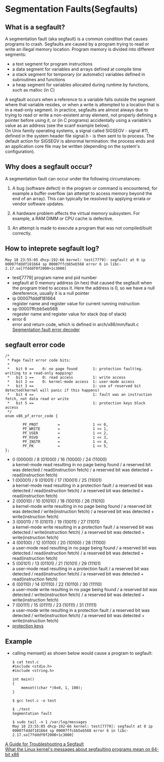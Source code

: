 # Segmentation Faults(Segfaults)

## What is a segfault?

A segmentation fault (aka segfault) is a common condition that causes programs to crash. Segfaults are caused by a program trying to read or write an illegal memory location. Program memory is divided into different segments: 

* a text segment for program instructions
* a data segment for variables and arrays defined at compile time
* a stack segment for temporary (or automatic) variables defined in subroutines and functions
* a heap segment for variables allocated during runtime by functions, such as malloc (in C) 

A segfault occurs when a reference to a variable falls outside the segment where that variable resides, or when a write is attempted to a location that is in a read-only segment. In practice, segfaults are almost always due to trying to read or write a non-existent array element, not properly defining a pointer before using it, or (in C programs) accidentally using a variable's value as an address (see the scanf example below).  
On Unix family operating systems, a signal called SIGSEGV - signal #11, defined in the system header file signal.h - is then sent to to process. The default action for SIGSEGV is abnormal termination: the process ends and an application core file may be written (depending on the system's configuration).

## Why does a segfault occur?

A segmentation fault can occur under the following circumstances:

1. A bug (software defect) in the program or command is encountered, for example a buffer overflow (an attempt to access memory beyond the end of an array). This can typically be resolved by applying errata or vendor software updates.

2. A hardware problem affects the virtual memory subsystem. For example, a RAM DIMM or CPU cache is defective.

3. An attempt is made to execute a program that was not compiled/built correctly.

## How to inteprete segfault log? 
```
May 18 23:55:05 dhcp-192-66 kernel: test[7779]: segfault at 0 ip 00007fdddf181664 sp 00007ffcbb5eb568 error 6 in libc-2.17.so[7fdddf0f2000+1c3000]
```
* test[7779] 
   program name and pid number
* segfault at 0
   memory address (in hex) that caused the segfault when the program tried to access it. Here the address is 0, so we have a null dereference, usually it is a null pointer 
* ip 00007fdddf181664  
   register name and register value for current running instruction
* sp 00007ffcbb5eb568  
   regester name and register value for stack (top of stack)
* error 6  
   error and return code, which is defined in arch/x86/mm/fault.c  
   [Segmentation fault error decoder](https://rgeissert.blogspot.com/p/segmentation-fault-error.html)

## segfault error code
```
/*
 * Page fault error code bits:
 *
 *   bit 0 ==    0: no page found       1: protection fault(eg. writing to a read-only mapping)
 *   bit 1 ==    0: read access         1: write access
 *   bit 2 ==    0: kernel-mode access  1: user-mode access
 *   bit 3 ==                           1: use of reserved bit detected(kernel will panic if this happens)
 *   bit 4 ==                           1: fault was an instruction fetch, not data read or write
 *   bit 5 ==                           1: protection keys block access
 */
enum x86_pf_error_code {

        PF_PROT         =               1 << 0,
        PF_WRITE        =               1 << 1,
        PF_USER         =               1 << 2,
        PF_RSVD         =               1 << 3,
        PF_INSTR        =               1 << 4,
        PF_PK           =               1 << 5,
};
```
* 0 (00000) / 8 (01000) / 16 (10000) / 24 (11000)  
   a kernel-mode read resulting in no page being found / a reserved bit was detected / read(instruction fetch) / a reserved bit was detected + read(instruction fetch)
* 1 (00001) / 9 (01001) / 17 (10001) / 25 (11001)  
   a kernel-mode read resulting in a protection fault / a reserved bit was detected / read(instruction fetch) / a reserved bit was detected + read(instruction fetch)
* 2 (00010) / 10 (01010) / 18 (10010) / 26 (11010)  
   a kernel-mode write resulting in no page being found / a reserved bit was detected / write(instruction fetch) / a reserved bit was detected + write(instruction fetch)
* 3 (00011) / 11 (01011) / 19 (10011) / 27 (11011)  
   a kernel-mode write resulting in a protection fault / a reserved bit was detected / write(instruction fetch) / a reserved bit was detected + write(instruction fetch)
* 4 (00100) / 12 (01100) / 20 (10100) / 28 (11100)  
   a user-mode read resulting in no page being found / a reserved bit was detected / read(instruction fetch) / a reserved bit was detected + read(instruction fetch)
* 5 (00101) / 13 (01101) / 21 (10101) / 29 (11101)  
   a user-mode read resulting in a protection fault / a reserved bit was detected / read(instruction fetch) / a reserved bit was detected + read(instruction fetch)
* 6 (00110) / 14 (01110) / 22 (10110) / 30 (11110)  
   a user-mode write resulting in no page being found / a reserved bit was detected / write(instruction fetch) / a reserved bit was detected + write(instruction fetch)
* 7 (00111) / 15 (01111) / 23 (10111) / 31 (11111)  
   a user-mode write resulting in a protection fault / a reserved bit was detected / write(instruction fetch) / a reserved bit was detected + write(instruction fetch)
* [protection keys](https://lwn.net/Articles/643797/)

## Example
* calling memset() as shown below would cause a program to segfault:
   ```
   $ cat test.c
   #include <stdio.h>
   #include <string.h>
   
   int main()
   {
       memset((char *)0x0, 1, 100);
   }
   
   $ gcc test.c -o test
   
   $ ./test
   Segmentation fault
   
   $ sudo tail -n 1 /var/log/messages
   May 18 23:55:05 dhcp-192-66 kernel: test[7779]: segfault at 0 ip 00007fdddf181664 sp 00007ffcbb5eb568 error 6 in libc-2.17.so[7fdddf0f2000+1c3000]
   ```

[A Guide for Troubleshooting a Segfault](https://access.redhat.com/articles/372743)  
[What the Linux kernel's messages about segfaulting programs mean on 64-bit x86](https://utcc.utoronto.ca/~cks/space/blog/linux/KernelSegfaultMessageMeaning)
